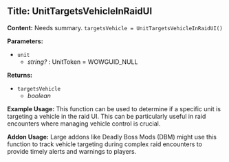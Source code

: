 ## Title: UnitTargetsVehicleInRaidUI

**Content:**
Needs summary.
`targetsVehicle = UnitTargetsVehicleInRaidUI()`

**Parameters:**
- `unit`
  - *string?* : UnitToken = WOWGUID_NULL

**Returns:**
- `targetsVehicle`
  - *boolean*

**Example Usage:**
This function can be used to determine if a specific unit is targeting a vehicle in the raid UI. This can be particularly useful in raid encounters where managing vehicle control is crucial.

**Addon Usage:**
Large addons like Deadly Boss Mods (DBM) might use this function to track vehicle targeting during complex raid encounters to provide timely alerts and warnings to players.